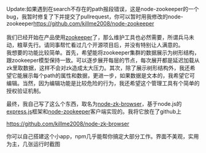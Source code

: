 <p>Update:如果遇到在search不存在的path报段错误，这是node-zookeeper的一个bug，我暂时修复了下并提交了pullrequest，你可以暂时用我修改的node-zookeeper<a href="https://github.com/killme2008/node-zookeeper" target="_blank">https://github.com/killme2008/node-zookeeper<br></a><br>我们已经开始在产品使用<a href="http://zookeeper.apache.org/" target="_blank">zookeeper</a>了，那么维护工具也必然需要，所谓兵马未动，粮草先行。请同事帮忙看过几个开源项目后，并没有特别让人满意的。<br>我想要的功能比较简单。首先，希望能将zookeeper集群的数据展示为树形结构，跟zookeeper模型保持一致。可以逐步展开每层的节点，每次展开都是延迟加载从zk里取数据，这样不会对zk造成太大压力。其次，除了展示树形结构外，我还希望它能展示每个path的属性和数据，更进一步，如果数据是文本的，我希望它可编辑。当然，因为编辑功能是比较危险的行为，我还希望这个管理工具有个简单的授权验证机制。</p>
<p>最终，我自己写了这么个东西，取名为<a href="https://github.com/killme2008/node-zk-browser" target="_blank">node-zk-browser</a>，基于node.js的<a href="http://expressjs.com/" target="_blank">express.js</a>框架和<a href="https://github.com/yfinkelstein/node-zookeeper" target="_blank">node-zookeeper</a>客户端实现的。我将它放在了github上</p>
<p><a href="https://github.com/killme2008/node-zk-browser" target="_blank">https://github.com/killme2008/node-zk-browser</a></p>
<p>你可以自己搭建这个小app，npm几乎能帮你搞定大部分工作。界面不美观，实用为主，几张运行时截图</p>
<p></p>
